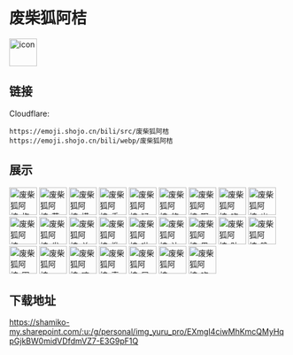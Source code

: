 # 废柴狐阿桔
<img src="https://emoji.shojo.cn/bili/src/废柴狐阿桔/icon.png" width="50" height="50" alt="icon">

## 链接
Cloudflare:
```
https://emoji.shojo.cn/bili/src/废柴狐阿桔
https://emoji.shojo.cn/bili/webp/废柴狐阿桔
```
## 展示
<img src="https://emoji.shojo.cn/bili/src/废柴狐阿桔/废柴狐阿桔-抱大腿.png" width="50" height="50" alt="废柴狐阿桔-抱大腿">
<img src="https://emoji.shojo.cn/bili/src/废柴狐阿桔/废柴狐阿桔-苟住.png" width="50" height="50" alt="废柴狐阿桔-苟住">
<img src="https://emoji.shojo.cn/bili/src/废柴狐阿桔/废柴狐阿桔-摸摸.png" width="50" height="50" alt="废柴狐阿桔-摸摸">
<img src="https://emoji.shojo.cn/bili/src/废柴狐阿桔/废柴狐阿桔-委屈屈.png" width="50" height="50" alt="废柴狐阿桔-委屈屈">
<img src="https://emoji.shojo.cn/bili/src/废柴狐阿桔/废柴狐阿桔-疑问.png" width="50" height="50" alt="废柴狐阿桔-疑问">
<img src="https://emoji.shojo.cn/bili/src/废柴狐阿桔/废柴狐阿桔-悠闲.png" width="50" height="50" alt="废柴狐阿桔-悠闲">
<img src="https://emoji.shojo.cn/bili/src/废柴狐阿桔/废柴狐阿桔-啊对对对.png" width="50" height="50" alt="废柴狐阿桔-啊对对对">
<img src="https://emoji.shojo.cn/bili/src/废柴狐阿桔/废柴狐阿桔-吃瓜.png" width="50" height="50" alt="废柴狐阿桔-吃瓜">
<img src="https://emoji.shojo.cn/bili/src/废柴狐阿桔/废柴狐阿桔-出来挨打.png" width="50" height="50" alt="废柴狐阿桔-出来挨打">
<img src="https://emoji.shojo.cn/bili/src/废柴狐阿桔/废柴狐阿桔-诶？.png" width="50" height="50" alt="废柴狐阿桔-诶？">
<img src="https://emoji.shojo.cn/bili/src/废柴狐阿桔/废柴狐阿桔-发达啦.png" width="50" height="50" alt="废柴狐阿桔-发达啦">
<img src="https://emoji.shojo.cn/bili/src/废柴狐阿桔/废柴狐阿桔-关门放狗.png" width="50" height="50" alt="废柴狐阿桔-关门放狗">
<img src="https://emoji.shojo.cn/bili/src/废柴狐阿桔/废柴狐阿桔-掀桌.png" width="50" height="50" alt="废柴狐阿桔-掀桌">
<img src="https://emoji.shojo.cn/bili/src/废柴狐阿桔/废柴狐阿桔-啦啦啦.png" width="50" height="50" alt="废柴狐阿桔-啦啦啦">
<img src="https://emoji.shojo.cn/bili/src/废柴狐阿桔/废柴狐阿桔-让你得瑟.png" width="50" height="50" alt="废柴狐阿桔-让你得瑟">
<img src="https://emoji.shojo.cn/bili/src/废柴狐阿桔/废柴狐阿桔-思考.png" width="50" height="50" alt="废柴狐阿桔-思考">
<img src="https://emoji.shojo.cn/bili/src/废柴狐阿桔/废柴狐阿桔-贴贴.png" width="50" height="50" alt="废柴狐阿桔-贴贴">
<img src="https://emoji.shojo.cn/bili/src/废柴狐阿桔/废柴狐阿桔-晚安.png" width="50" height="50" alt="废柴狐阿桔-晚安">
<img src="https://emoji.shojo.cn/bili/src/废柴狐阿桔/废柴狐阿桔-围观.png" width="50" height="50" alt="废柴狐阿桔-围观">
<img src="https://emoji.shojo.cn/bili/src/废柴狐阿桔/废柴狐阿桔-一本正经.png" width="50" height="50" alt="废柴狐阿桔-一本正经">
<img src="https://emoji.shojo.cn/bili/src/废柴狐阿桔/废柴狐阿桔-咦惹.png" width="50" height="50" alt="废柴狐阿桔-咦惹">
<img src="https://emoji.shojo.cn/bili/src/废柴狐阿桔/废柴狐阿桔-真香.png" width="50" height="50" alt="废柴狐阿桔-真香">
<img src="https://emoji.shojo.cn/bili/src/废柴狐阿桔/废柴狐阿桔-屈服.png" width="50" height="50" alt="废柴狐阿桔-屈服">
<img src="https://emoji.shojo.cn/bili/src/废柴狐阿桔/废柴狐阿桔-AWSL.png" width="50" height="50" alt="废柴狐阿桔-AWSL">
<img src="https://emoji.shojo.cn/bili/src/废柴狐阿桔/废柴狐阿桔-吃土.png" width="50" height="50" alt="废柴狐阿桔-吃土">

## 下载地址

https://shamiko-my.sharepoint.com/:u:/g/personal/img_yuru_pro/EXmgI4ciwMhKmcQMyHqpGjkBW0midVDfdmVZ7-E3G9pF1Q